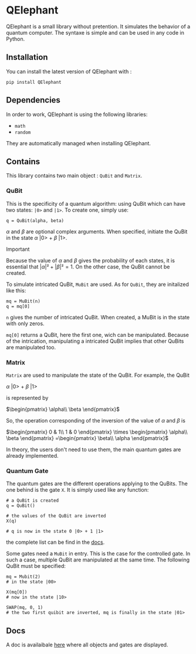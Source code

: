# QElephant

QElephant is a small library without pretention. It simulates the behavior of a quantum computer. The syntaxe is simple and can be used in any code in Python.

## Installation
You can install the latest version of QElephant with :

```
pip install QElephant
```

## Dependencies

In order to work, QElephant is using the following libraries:
- `math`
- `random`

They are automatically managed when installing QElephant.

## Contains
This library contains two main object : `QuBit` and `Matrix`.

### QuBit
This is the specificity of a quantum algorithm: using QuBit which can have two states: `|0>` and `|1>`. To create one, simply use:

```
q = QuBit(alpha, beta)
```
$\alpha$ and $\beta$ are optional complex arguments. When specified, initiate the QuBit in the state $\alpha$ |0> + $\beta$ |1>.

> [!IMPORTANT]
> Because the value of $\alpha$ and $\beta$ gives the probability of each states, it is essential that $|\alpha|²+|\beta|²=1$. On the other case, the QuBit cannot be created.

To simulate intricated QuBit, `MuBit` are used. As for `QuBit`, they are initalized like this:

```
mq = MuBit(n)
q = mq[0]
```

`n` gives the number of intricated QuBit. When created, a MuBit is in the state with only zeros.

`mq[0]` returns a QuBit, here the first one, wich can be manipulated. Because of the intrication, manipulating a intricated QuBit implies that other QuBits are manipulated too.

### Matrix
`Matrix` are used to manipulate the state of the QuBit. For example, the QuBit 

$\alpha$ |0> + $\beta$ |1> 

is represented by 

$\begin{pmatrix}
\alpha\\
\beta
\end{pmatrix}$

So, the operation corresponding of the inversion of the value of $\alpha$ and $\beta$ is

$\begin{pmatrix}
0 & 1\\
1 & 0
\end{pmatrix}
\times
\begin{pmatrix}
\alpha\\
\beta
\end{pmatrix}
=\begin{pmatrix}
\beta\\
\alpha
\end{pmatrix}$

In theory, the users don't need to use them, the main quantum gates are already implemented.

### Quantum Gate

The quantum gates are the different operations applying to the QuBits. The one behind is the gate `X`. It is simply used like any function:

```
# a QuBit is created
q = QuBit() 

# the values of the QuBit are inverted
X(q)

# q is now in the state 0 |0> + 1 |1>
```

the complete list can be find in the [docs](docs).

Some gates need a `MuBit` in entry. This is the case for the controlled gate. In such a case, multiple QuBit are manipulated at the same time. The following QuBit must be specified:

```
mq = Mubit(2)
# in the state |00>

X(mq[0])
# now in the state |10>

SWAP(mq, 0, 1)
# the two first quibit are inverted, mq is finally in the state |01>
```

## Docs

A doc is availaibale [here](docs) where all objects and gates are displayed.